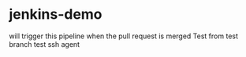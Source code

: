 # jenkins-demo
will trigger this pipeline when the pull request is merged
Test from test branch
test ssh agent
